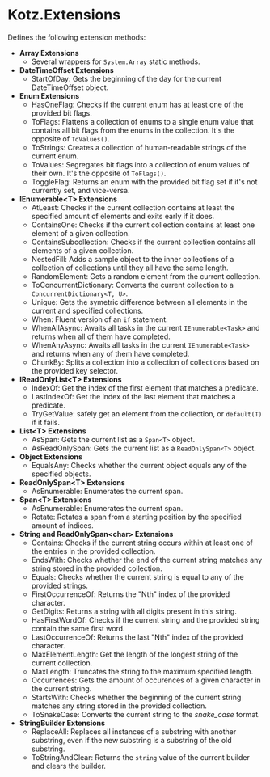 # Kotz.Extensions

Defines the following extension methods:

- **Array Extensions**
    - Several wrappers for `System.Array` static methods.
- **DateTimeOffset Extensions**
    - StartOfDay: Gets the beginning of the day for the current DateTimeOffset object.
- **Enum Extensions**
    - HasOneFlag: Checks if the current enum has at least one of the provided bit flags.
    - ToFlags: Flattens a collection of enums to a single enum value that contains all bit flags from the enums in the collection. It's the opposite of `ToValues()`.
    - ToStrings: Creates a collection of human-readable strings of the current enum.
    - ToValues: Segregates bit flags into a collection of enum values of their own. It's the opposite of `ToFlags()`.
    - ToggleFlag: Returns an enum with the provided bit flag set if it's not currently set, and vice-versa.
- **IEnumerable\<T> Extensions**
    - AtLeast: Checks if the current collection contains at least the specified amount of elements and exits early if it does.
    - ContainsOne: Checks if the current collection contains at least one element of a given collection.
    - ContainsSubcollection: Checks if the current collection contains all elements of a given collection.
    - NestedFill: Adds a sample object to the inner collections of a collection of collections until they all have the same length.
    - RandomElement: Gets a random element from the current collection.
    - ToConcurrentDictionary: Converts the current collection to a `ConcurrentDictionary<T, U>`.
    - Unique: Gets the symetric difference between all elements in the current and specified collections.
    - When: Fluent version of an `if` statement.
    - WhenAllAsync: Awaits all tasks in the current `IEnumerable<Task>` and returns when all of them have completed.
    - WhenAnyAsync: Awaits all tasks in the current `IEnumerable<Task>` and returns when any of them have completed.
    - ChunkBy: Splits a collection into a collection of collections based on the provided key selector.
- **IReadOnlyList\<T> Extensions**
    - IndexOf: Get the index of the first element that matches a predicate.
    - LastIndexOf: Get the index of the last element that matches a predicate.
    - TryGetValue: safely get an element from the collection, or `default(T)` if it fails.
- **List\<T> Extensions**
    - AsSpan: Gets the current list as a `Span<T>` object.
    - AsReadOnlySpan: Gets the current list as a `ReadOnlySpan<T>` object.
- **Object Extensions**
    - EqualsAny: Checks whether the current object equals any of the specified objects.
- **ReadOnlySpan\<T> Extensions**
    - AsEnumerable: Enumerates the current span.
- **Span\<T> Extensions**
    - AsEnumerable: Enumerates the current span.
    - Rotate: Rotates a span from a starting position by the specified amount of indices.
- **String and ReadOnlySpan\<char> Extensions**
    - Contains: Checks if the current string occurs within at least one of the entries in the provided collection.
    - EndsWith: Checks whether the end of the current string matches any string stored in the provided collection.
    - Equals: Checks whether the current string is equal to any of the provided strings.
    - FirstOccurrenceOf: Returns the "Nth" index of the provided character.
    - GetDigits: Returns a string with all digits present in this string.
    - HasFirstWordOf: Checks if the current string and the provided string contain the same first word.
    - LastOccurrenceOf: Returns the last "Nth" index of the provided character.
    - MaxElementLength: Get the length of the longest string of the current collection.
    - MaxLength: Truncates the string to the maximum specified length.
    - Occurrences: Gets the amount of occurences of a given character in the current string.
    - StartsWith: Checks whether the beginning of the current string matches any string stored in the provided collection.
    - ToSnakeCase: Converts the current string to the *snake_case* format.
- **StringBuilder Extensions**
    - ReplaceAll: Replaces all instances of a substring with another substring, even if the new substring is a substring of the old substring.
    - ToStringAndClear: Returns the `string` value of the current builder and clears the builder.